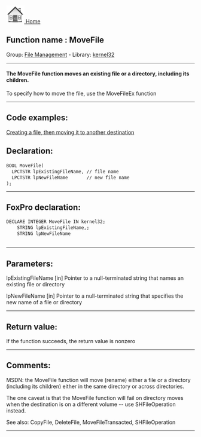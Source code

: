 [<img src="../../images/home.png"> Home ](https://github.com/VFPX/Win32API)  

## Function name : MoveFile
Group: [File Management](../../functions_group.md#File_Management)  -  Library: [kernel32](../../../libraries.md#kernel32)  
***  


#### The MoveFile function moves an existing file or a directory, including its children.

To specify how to move the file, use the MoveFileEx function
***  


## Code examples:
[Creating a file, then moving it to another destination](../../samples/sample_015.md)  

## Declaration:
```foxpro  
BOOL MoveFile(
  LPCTSTR lpExistingFileName, // file name
  LPCTSTR lpNewFileName       // new file name
);  
```  
***  


## FoxPro declaration:
```foxpro  
DECLARE INTEGER MoveFile IN kernel32;
	STRING lpExistingFileName,;
	STRING lpNewFileName
  
```  
***  


## Parameters:
lpExistingFileName 
[in] Pointer to a null-terminated string that names an existing file or directory

lpNewFileName 
[in] Pointer to a null-terminated string that specifies the new name of a file or directory
  
***  


## Return value:
If the function succeeds, the return value is nonzero  
***  


## Comments:
MSDN: the MoveFile function will move (rename) either a file or a directory (including its children) either in the same directory or across directories.   
  
The one caveat is that the MoveFile function will fail on directory moves when the destination is on a different volume -- use SHFileOperation instead.  
  
See also: CopyFile, DeleteFile, MoveFileTransacted, SHFileOperation   
  
***  

